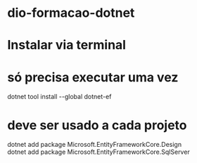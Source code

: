 # dio-formacao-dotnet


# Instalar via terminal

# só precisa executar uma vez
dotnet tool install --global dotnet-ef       

# deve ser usado a cada projeto
dotnet add package Microsoft.EntityFrameworkCore.Design         
dotnet add package Microsoft.EntityFrameworkCore.SqlServer 
